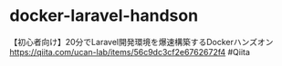 # docker-laravel-handson

【初心者向け】20分でLaravel開発環境を爆速構築するDockerハンズオン https://qiita.com/ucan-lab/items/56c9dc3cf2e6762672f4 #Qiita 
